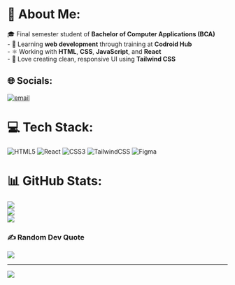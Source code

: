# 💫 About Me:
🎓 Final semester student of **Bachelor of Computer Applications (BCA)**<br>- 🌱 Learning **web development** through training at **Codroid Hub**<br>- ⚛️ Working with **HTML**, **CSS**, **JavaScript**, and **React**<br>- 🎨 Love creating clean, responsive UI using **Tailwind CSS**<br>


## 🌐 Socials:
[![email](https://img.shields.io/badge/Email-D14836?logo=gmail&logoColor=white)](mailto:namdevabhi025@gmail.com) 

# 💻 Tech Stack:
![HTML5](https://img.shields.io/badge/html5-%23E34F26.svg?style=for-the-badge&logo=html5&logoColor=white) ![React](https://img.shields.io/badge/react-%2320232a.svg?style=for-the-badge&logo=react&logoColor=%2361DAFB) ![CSS3](https://img.shields.io/badge/css3-%231572B6.svg?style=for-the-badge&logo=css3&logoColor=white) ![TailwindCSS](https://img.shields.io/badge/tailwindcss-%2338B2AC.svg?style=for-the-badge&logo=tailwind-css&logoColor=white) ![Figma](https://img.shields.io/badge/figma-%23F24E1E.svg?style=for-the-badge&logo=figma&logoColor=white)
# 📊 GitHub Stats:
![](https://github-readme-stats.vercel.app/api?username=AbhiNamdev025&theme=react&hide_border=true&include_all_commits=false&count_private=false)<br/>
![](https://nirzak-streak-stats.vercel.app/?user=AbhiNamdev025&theme=react&hide_border=true)<br/>
![](https://github-readme-stats.vercel.app/api/top-langs/?username=AbhiNamdev025&theme=react&hide_border=true&include_all_commits=false&count_private=false&layout=compact)

### ✍️ Random Dev Quote
![](https://quotes-github-readme.vercel.app/api?type=vetical&theme=radical)

---
[![](https://visitcount.itsvg.in/api?id=AbhiNamdev025&icon=0&color=0)](https://visitcount.itsvg.in)

<!-- Proudly created with GPRM ( https://gprm.itsvg.in ) -->

